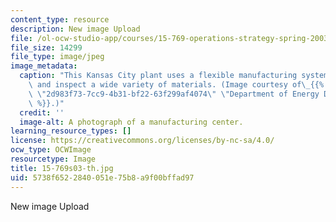 ```yaml
---
content_type: resource
description: New image Upload
file: /ol-ocw-studio-app/courses/15-769-operations-strategy-spring-2003/5738f6522840051e75b8a9f00bffad97_15-769s03-th.jpg
file_size: 14299
file_type: image/jpeg
image_metadata:
  caption: "This Kansas City plant uses a flexible manufacturing system to produce\
    \ and inspect a wide variety of materials. (Image courtesy of\_{{% resource_link\
    \ \"2d983f73-7cc9-4b31-bf22-63f299af4074\" \"Department of Energy Digital Archive\"\
    \ %}}.)"
  credit: ''
  image-alt: A photograph of a manufacturing center.
learning_resource_types: []
license: https://creativecommons.org/licenses/by-nc-sa/4.0/
ocw_type: OCWImage
resourcetype: Image
title: 15-769s03-th.jpg
uid: 5738f652-2840-051e-75b8-a9f00bffad97
---
```

New image Upload